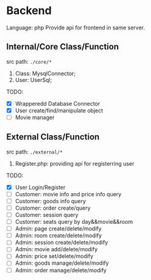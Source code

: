 # Backend
Language: php
Provide api for frontend in same server. 

## Internal/Core Class/Function
src path: ```./core/* ```

1. Class: MysqlConnector;
2. User: UserSql;

TODO:
- [x] Wrapperedd Database Connector
- [x] User create/find/manipulate object
- [ ] Movie manager  

## External Class/Function
src path: ```./external/* ```
1. Register.php: providing api for registerring user


TODO:
- [x] User Login/Register
- [ ] Customer: movie info and price info query
- [ ] Customer: goods info query
- [ ] Customer: order create/query
- [ ] Customer: session query
- [ ] Customer: seats query by day&&movie&&room
- [ ] Admin: page create/delete/modify
- [ ] Admin: room create/delete/modify
- [ ] Admin: session create/delete/modify
- [ ] Admin: movie add/delete/modify
- [ ] Admin: price set/delete/modify
- [ ] Admin: goods manage/delete/modify
- [ ] Admin: order manage/delete/modify
